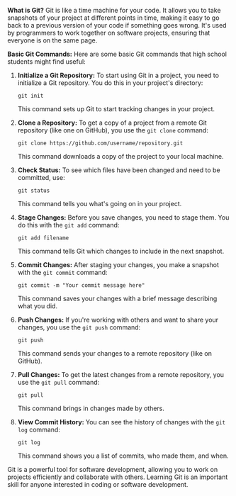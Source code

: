 **What is Git?**
Git is like a time machine for your code. It allows you to take snapshots of your project at different points in time, making it easy to go back to a previous version of your code if something goes wrong. It's used by programmers to work together on software projects, ensuring that everyone is on the same page.

**Basic Git Commands:**
Here are some basic Git commands that high school students might find useful:

1. **Initialize a Git Repository:**
   To start using Git in a project, you need to initialize a Git repository. You do this in your project's directory:

   ```
   git init
   ```

   This command sets up Git to start tracking changes in your project.

2. **Clone a Repository:**
   To get a copy of a project from a remote Git repository (like one on GitHub), you use the `git clone` command:

   ```
   git clone https://github.com/username/repository.git
   ```

   This command downloads a copy of the project to your local machine.

3. **Check Status:**
   To see which files have been changed and need to be committed, use:

   ```
   git status
   ```

   This command tells you what's going on in your project.

4. **Stage Changes:**
   Before you save changes, you need to stage them. You do this with the `git add` command:

   ```
   git add filename
   ```

   This command tells Git which changes to include in the next snapshot.

5. **Commit Changes:**
   After staging your changes, you make a snapshot with the `git commit` command:

   ```
   git commit -m "Your commit message here"
   ```

   This command saves your changes with a brief message describing what you did.

6. **Push Changes:**
   If you're working with others and want to share your changes, you use the `git push` command:

   ```
   git push
   ```

   This command sends your changes to a remote repository (like on GitHub).

7. **Pull Changes:**
   To get the latest changes from a remote repository, you use the `git pull` command:

   ```
   git pull
   ```

   This command brings in changes made by others.

8. **View Commit History:**
   You can see the history of changes with the `git log` command:

   ```
   git log
   ```

   This command shows you a list of commits, who made them, and when.

Git is a powerful tool for software development, allowing you to work on projects efficiently and collaborate with others. Learning Git is an important skill for anyone interested in coding or software development.
